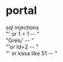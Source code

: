 # portal


sql injections
<br>
"' or 1 = 1 -- "
<br>
"Grelu' -- "
<br>
"'or Id=2 -- "
<br>
"' or kasa like 51 -- "